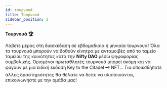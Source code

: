 ```yaml
---
id: τουρνουά
title: Τουρνουά
sidebar_position: 2
---
```


**Τουρνουά 🏆**

Λάβετε μέρος στη διασκέδαση σε εβδομαδιαία ή μηνιαία τουρνουά! Όλα τα τουρνουά μπορούν να δοθούν κίνητρα με ανταμοιβές από το ταμείο ταμείου της κοινότητας κατά την **Nifty DAO** μέσω ψηφοφορίας συμβολικής. Ορισμένοι πρωταθλητές τουρνουά μπορεί ακόμη και να φύγουν με μια ειδική έκδοση Key to the Citadel 🗝️ NFT... Για οποιεσδήποτε άλλες δραστηριότητες θα θέλατε να δείτε να υλοποιούνται, επικοινωνήστε με την ομάδα μας!
